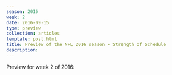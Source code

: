 ```yaml
---
season: 2016
week: 2
date: 2016-09-15
type: preview
collection: articles
template: post.html
title: Preview of the NFL 2016 season - Strength of Schedule
description: 
---
```


Preview for week 2 of 2016:

